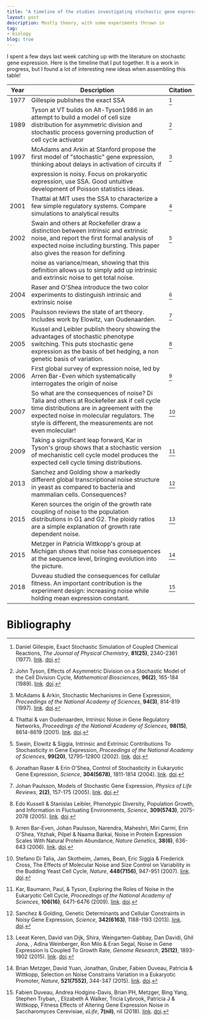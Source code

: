```yaml
---
title: "A timeline of the studies investigating stochastic gene expression"
layout: post
description: Mostly theory, with some experiments thrown in
tag:
- biology
blog: true
---
```


I spent a few days last week catching up with the literature on stochastic gene expression. Here is the timeline that I put together. It is a work in progress, but I found a lot of interesting new ideas when assembling this table!

| Year | Description                                                                                                                                                                                                                                       | Citation                                                           |
|------|---------------------------------------------------------------------------------------------------------------------------------------------------------------------------------------------------------------------------------------------------|--------------------------------------------------------------------|
| 1977 | Gillespie publishes the exact SSA                                                                                                                                                                                                                 | [^1977_jpc_gillespie_exact_stochastic_simulation]                  |
| 1989 | Tyson at VT builds on Alt-Tyson1986 in an attempt to build a model of cell size distribution for asymmetric division and stochastic process governing production of cell cycle activator                                                          | [^1989_matbio_tyson_asymmetric_division_stochastic]                |
| 1997 | McAdams and Arkin at Stanford propose the first model of "stochastic" gene expression, thinking about delays in activation of circuits if                                                                                                         | [^1997_pronatacasci_mcadams_stochastic_mechanisms]                 |
|      | expression is noisy. Focus on prokaryotic expression, use SSA. Good untuitive development of Poisson statistics ideas.                                                                                                                            |                                                                    |
| 2001 | Thattai at MIT uses the SSA to characterize a few simple regulatory systems. Compare simulations to analytical results                                                                                                                            | [^2001_pnas_thattai_intrinsic_noise]                               |
| 2002 | Swain and others at Rockefeller draw a distinction between intrinsic and extrinsic noise, and report the first formal analysis of expected noise including bursting. This paper also gives the reason for defining                                | [^2002_pnas_swain_intrinsic_extrinsic_contributions]               |
|      | noise as variance/mean, showing that this definition allows us to simply add up intrinsic and extrinsic noise to get total noise.                                                                                                                 |                                                                    |
| 2004 | Raser and O'Shea introduce the two color experiments to distinguish intrinsic and extrinsic noise                                                                                                                                                 | [^2004_sci_raser_control_stochasticity_eukaryotic]                 |
| 2005 | Paulsson reviews the state of art theory. Includes work by Elowitz, van Oudenaarden.                                                                                                                                                              | [^2005_phylifrev_paulsson_stochastic_expression]                   |
| 2005 | Kussel and Leibler publish theory showing the advantages of stochastic phenotype switching. This puts stochastic gene expression as the basis of bet hedging, a non genetic basis of variation.                                                   | [^2005_sci_kussell_phenotypic_diversity_growth_information]        |
| 2006 | First global  survey of expression noise, led by Arren Bar-Even which systematically interrogates the origin of noise                                                                                                                             | [^2006_NatGen_Bar-Even_Noise_Protein_Expression_Scales]            |
| 2007 | So what are the consequences of noise? Di Talia and others at Rockefeller ask if cell cycle time distributions are in agreement with the expected noise in molecular regulators. The style is different, the measurements are not even molecular! | [^2007_DiTalia_Molecular_Noise_Size_Control]                       |
| 2009 | Taking a significant leap forward, Kar in Tyson's group shows that a stochastic version of mechanistic cell cycle model produces the expected cell cycle timing distributions.                                                                    | [^2009_pronatacasci_kar_noise_cell_cycle]                          |
| 2013 | Sanchez and Golding show a markedly different global transcriptional noise structure in yeast as compared to bacteria and mammalian cells. Consequences?                                                                                          | [^2013_science_sanchez_genetic_determinants_noisy_gene_expression] |
| 2015 | Keren sources the origin of the growth rate coupling of noise to the population distributions in G1 and G2. The ploidy ratios are a simple explanation of growth rate dependent noise.                                                            | [^2015_genres_keren_noise_gene_expression_growth_rate]             |
| 2015 | Metzger in Patricia Wittkopp's group at Michigan shows that noise has consequences at the sequence level, bringing evolution into the picture.                                                                                                    | [^2015_nat_metzger_selection_noise_constrains]                     |
| 2018 | Duveau studied the consequences for cellular fitness. An important contribution is the experiment design: increasing noise while holding mean expression constant.                                                                                | [^2018_eli_duveau_fitness_effects_noise]                           |





# Bibliography
[^1977_jpc_gillespie_exact_stochastic_simulation]: Daniel Gillespie, Exact Stochastic Simulation of Coupled Chemical  Reactions, <i>The Journal of Physical Chemistry</i>, <b>81(25)</b>, 2340-2361 (1977). <a href="https://doi.org/10.1021/j100540a008">link</a>. <a href="http://dx.doi.org/10.1021/j100540a008">doi</a>.

[^1989_matbio_tyson_asymmetric_division_stochastic]: John Tyson, Effects of Asymmetric Division on a Stochastic Model  of the Cell Division Cycle, <i>Mathematical Biosciences</i>, <b>96(2)</b>, 165-184 (1989). <a href="https://doi.org/10.1016/0025-5564(89)90057-6">link</a>. <a href="http://dx.doi.org/10.1016/0025-5564(89)90057-6">doi</a>.

[^1997_pronatacasci_mcadams_stochastic_mechanisms]: McAdams & Arkin, Stochastic Mechanisms in Gene Expression, <i>Proceedings of the National Academy of Sciences</i>, <b>94(3)</b>, 814-819 (1997). <a href="https://doi.org/10.1073/pnas.94.3.814">link</a>. <a href="http://dx.doi.org/10.1073/pnas.94.3.814">doi</a>.

[^2001_pnas_thattai_intrinsic_noise]: Thattai & van Oudenaarden, Intrinsic Noise in Gene Regulatory Networks, <i>Proceedings of the National Academy of Sciences</i>, <b>98(15)</b>, 8614-8619 (2001). <a href="https://doi.org/10.1073/pnas.151588598">link</a>. <a href="http://dx.doi.org/10.1073/pnas.151588598">doi</a>.

[^2002_pnas_swain_intrinsic_extrinsic_contributions]: Swain, Elowitz & Siggia, Intrinsic and Extrinsic Contributions To  Stochasticity in Gene Expression, <i>Proceedings of the National Academy of Sciences</i>, <b>99(20)</b>, 12795-12800 (2002). <a href="https://doi.org/10.1073/pnas.162041399">link</a>. <a href="http://dx.doi.org/10.1073/pnas.162041399">doi</a>.

[^2004_sci_raser_control_stochasticity_eukaryotic]: Jonathan Raser & Erin O'Shea, Control of Stochasticity in Eukaryotic Gene  Expression, <i>Science</i>, <b>304(5678)</b>, 1811-1814 (2004). <a href="https://doi.org/10.1126/science.1098641">link</a>. <a href="http://dx.doi.org/10.1126/science.1098641">doi</a>.

[^2005_phylifrev_paulsson_stochastic_expression]: Johan Paulsson, Models of Stochastic Gene Expression, <i>Physics of Life Reviews</i>, <b>2(2)</b>, 157-175 (2005). <a href="https://doi.org/10.1016/j.plrev.2005.03.003">link</a>. <a href="http://dx.doi.org/10.1016/j.plrev.2005.03.003">doi</a>.

[^2005_sci_kussell_phenotypic_diversity_growth_information]: Edo Kussell & Stanislas Leibler, Phenotypic Diversity, Population Growth, and  Information in Fluctuating Environments, <i>Science</i>, <b>309(5743)</b>, 2075-2078 (2005). <a href="https://doi.org/10.1126/science.1114383">link</a>. <a href="http://dx.doi.org/10.1126/science.1114383">doi</a>.

[^2006_NatGen_Bar-Even_Noise_Protein_Expression_Scales]: Arren Bar-Even, Johan Paulsson, Narendra, Maheshri, Miri Carmi, Erin O'Shea, Yitzhak, Pilpel & Naama Barkai, Noise in Protein Expression Scales With Natural  Protein Abundance, <i>Nature Genetics</i>, <b>38(6)</b>, 636-643 (2006). <a href="https://doi.org/10.1038/ng1807">link</a>. <a href="http://dx.doi.org/10.1038/ng1807">doi</a>.

[^2007_DiTalia_Molecular_Noise_Size_Control]: Stefano Di Talia, Jan Skotheim, James, Bean, Eric Siggia & Frederick Cross, The Effects of Molecular Noise and Size Control on  Variability in the Budding Yeast Cell Cycle, <i>Nature</i>, <b>448(7156)</b>, 947-951 (2007). <a href="https://doi.org/10.1038/nature06072">link</a>. <a href="http://dx.doi.org/10.1038/nature06072">doi</a>.

[^2009_pronatacasci_kar_noise_cell_cycle]: Kar, Baumann, Paul, & Tyson, Exploring the Roles of Noise in the Eukaryotic Cell  Cycle, <i>Proceedings of the National Academy of Sciences</i>, <b>106(16)</b>, 6471-6476 (2009). <a href="https://doi.org/10.1073/pnas.0810034106">link</a>. <a href="http://dx.doi.org/10.1073/pnas.0810034106">doi</a>.

[^2013_science_sanchez_genetic_determinants_noisy_gene_expression]: Sanchez & Golding, Genetic Determinants and Cellular Constraints in  Noisy Gene Expression, <i>Science</i>, <b>342(6163)</b>, 1188-1193 (2013). <a href="https://doi.org/10.1126/science.1242975">link</a>. <a href="http://dx.doi.org/10.1126/science.1242975">doi</a>.

[^2015_genres_keren_noise_gene_expression_growth_rate]: Leeat Keren, David van Dijk, Shira, Weingarten-Gabbay, Dan Davidi, Ghil Jona, , Adina Weinberger, Ron Milo & Eran Segal, Noise in Gene Expression Is Coupled To Growth Rate, <i>Genome Research</i>, <b>25(12)</b>, 1893-1902 (2015). <a href="https://doi.org/10.1101/gr.191635.115">link</a>. <a href="http://dx.doi.org/10.1101/gr.191635.115">doi</a>.

[^2015_nat_metzger_selection_noise_constrains]: Brian Metzger, David Yuan, Jonathan, Gruber, Fabien Duveau, Patricia & Wittkopp, Selection on Noise Constrains Variation in a  Eukaryotic Promoter, <i>Nature</i>, <b>521(7552)</b>, 344-347 (2015). <a href="https://doi.org/10.1038/nature14244">link</a>. <a href="http://dx.doi.org/10.1038/nature14244">doi</a>.

[^2018_eli_duveau_fitness_effects_noise]: Fabien Duveau, Andrea Hodgins-Davis, Brian PH, Metzger, Bing Yang, Stephen Tryban, , Elizabeth A Walker, Tricia Lybrook, Patricia J & Wittkopp, Fitness Effects of Altering Gene Expression Noise in  Saccharomyces Cerevisiae, <i>eLife</i>, <b>7(nil)</b>, nil (2018). <a href="https://doi.org/10.7554/elife.37272">link</a>. <a href="http://dx.doi.org/10.7554/elife.37272">doi</a>.

